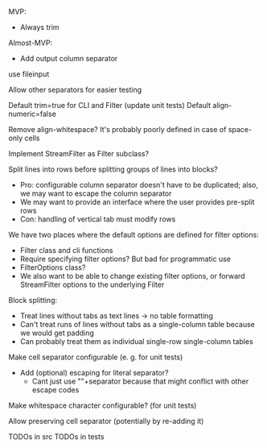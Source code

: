 MVP:
 * Always trim

Almost-MVP:
  * Add output column separator

use fileinput

Allow other separators for easier testing

Default trim=true for CLI and Filter (update unit tests)
Default align-numeric=false

Remove align-whitespace? It's probably poorly defined in case of space-only
cells

Implement StreamFilter as Filter subclass?

Split lines into rows before splitting groups of lines into blocks?
  * Pro: configurable column separator doesn't have to be duplicated; also, we
    may want to escape the column separator 
  * We may want to provide an interface where the user provides pre-split rows
  * Con: handling of vertical tab must modify rows 

We have two places where the default options are defined for filter options:
  * Filter class and cli functions
  * Require specifying filter options? But bad for programmatic use
  * FilterOptions class?
  * We also want to be able to change existing filter options, or forward
    StreamFilter options to the underlying Filter

Block splitting:
  * Treat lines without tabs as text lines -> no table formatting
  * Can't treat runs of lines without tabs as a single-column table because
    we would get padding
  * Can probably treat them as individual single-row single-column tables

Make cell separator configurable (e. g. for unit tests)
  * Add (optional) escaping for literal separator?
    * Cant just use "\"+separator because that might conflict with other
      escape codes

Make whitespace character configurable? (for unit tests)

Allow preserving cell separator (potentially by re-adding it)

TODOs in src
TODOs in tests
